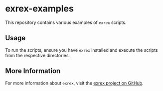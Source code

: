 # exrex-examples

This repository contains various examples of `exrex` scripts.

## Usage

To run the scripts, ensure you have `exrex` installed and execute the scripts from the respective directories.

## More Information

For more information about `exrex`, visit the [exrex project on GitHub](https://github.com/asciimoo/exrex).